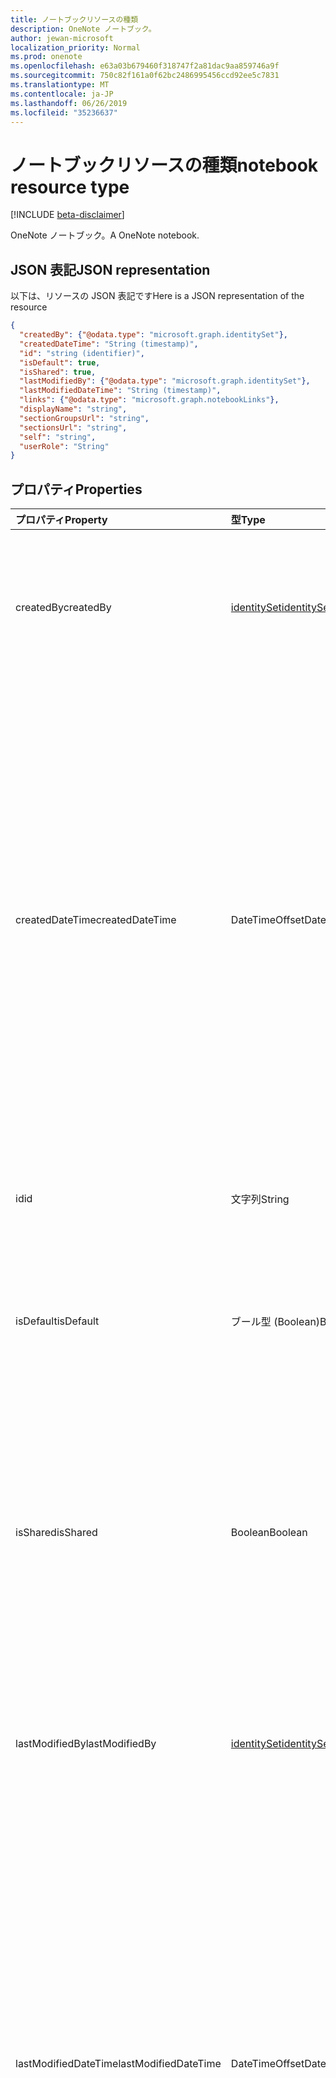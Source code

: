```yaml
---
title: ノートブックリソースの種類
description: OneNote ノートブック。
author: jewan-microsoft
localization_priority: Normal
ms.prod: onenote
ms.openlocfilehash: e63a03b679460f318747f2a81dac9aa859746a9f
ms.sourcegitcommit: 750c82f161a0f62bc2486995456ccd92ee5c7831
ms.translationtype: MT
ms.contentlocale: ja-JP
ms.lasthandoff: 06/26/2019
ms.locfileid: "35236637"
---
```

# <a name="notebook-resource-type"></a><span data-ttu-id="699be-103">ノートブックリソースの種類</span><span class="sxs-lookup"><span data-stu-id="699be-103">notebook resource type</span></span>

[!INCLUDE [beta-disclaimer](../../includes/beta-disclaimer.md)]

<span data-ttu-id="699be-104">OneNote ノートブック。</span><span class="sxs-lookup"><span data-stu-id="699be-104">A OneNote notebook.</span></span>

## <a name="json-representation"></a><span data-ttu-id="699be-105">JSON 表記</span><span class="sxs-lookup"><span data-stu-id="699be-105">JSON representation</span></span>

<span data-ttu-id="699be-106">以下は、リソースの JSON 表記です</span><span class="sxs-lookup"><span data-stu-id="699be-106">Here is a JSON representation of the resource</span></span>

<!-- {
  "blockType": "resource",
  "keyProperty":"id",
  "optionalProperties": [
    "sectionGroups",
    "sections"
  ],
  "@odata.type": "microsoft.graph.notebook"
}-->

```json
{
  "createdBy": {"@odata.type": "microsoft.graph.identitySet"},
  "createdDateTime": "String (timestamp)",
  "id": "string (identifier)",
  "isDefault": true,
  "isShared": true,
  "lastModifiedBy": {"@odata.type": "microsoft.graph.identitySet"},
  "lastModifiedDateTime": "String (timestamp)",
  "links": {"@odata.type": "microsoft.graph.notebookLinks"},
  "displayName": "string",
  "sectionGroupsUrl": "string",
  "sectionsUrl": "string",
  "self": "string",
  "userRole": "String"
}

```
## <a name="properties"></a><span data-ttu-id="699be-107">プロパティ</span><span class="sxs-lookup"><span data-stu-id="699be-107">Properties</span></span>
| <span data-ttu-id="699be-108">プロパティ</span><span class="sxs-lookup"><span data-stu-id="699be-108">Property</span></span>     | <span data-ttu-id="699be-109">型</span><span class="sxs-lookup"><span data-stu-id="699be-109">Type</span></span>   |<span data-ttu-id="699be-110">説明</span><span class="sxs-lookup"><span data-stu-id="699be-110">Description</span></span>|
|:---------------|:--------|:----------|
|<span data-ttu-id="699be-111">createdBy</span><span class="sxs-lookup"><span data-stu-id="699be-111">createdBy</span></span>|[<span data-ttu-id="699be-112">identitySet</span><span class="sxs-lookup"><span data-stu-id="699be-112">identitySet</span></span>](identityset.md)|<span data-ttu-id="699be-p101">そのアイテムを作成したユーザーの ID、デバイス、アプリケーション。読み取り専用です。</span><span class="sxs-lookup"><span data-stu-id="699be-p101">Identity of the user, device, and application which created the item. Read-only.</span></span>|
|<span data-ttu-id="699be-115">createdDateTime</span><span class="sxs-lookup"><span data-stu-id="699be-115">createdDateTime</span></span>|<span data-ttu-id="699be-116">DateTimeOffset</span><span class="sxs-lookup"><span data-stu-id="699be-116">DateTimeOffset</span></span>|<span data-ttu-id="699be-117">ノートブックが作成された日時。</span><span class="sxs-lookup"><span data-stu-id="699be-117">The date and time when the notebook was created.</span></span> <span data-ttu-id="699be-118">Timestamp は、ISO 8601 形式を使用した日付と時刻の情報を表し、必ず UTC 時間です。</span><span class="sxs-lookup"><span data-stu-id="699be-118">The timestamp represents date and time information using ISO 8601 format and is always in UTC time.</span></span> <span data-ttu-id="699be-119">たとえば、2014 年 1 月 1 日午前 0 時 (UTC) は、次のようになります。`'2014-01-01T00:00:00Z'`</span><span class="sxs-lookup"><span data-stu-id="699be-119">For example, midnight UTC on Jan 1, 2014 would look like this: `'2014-01-01T00:00:00Z'`.</span></span> <span data-ttu-id="699be-120">読み取り専用です。</span><span class="sxs-lookup"><span data-stu-id="699be-120">Read-only.</span></span>|
|<span data-ttu-id="699be-121">id</span><span class="sxs-lookup"><span data-stu-id="699be-121">id</span></span>|<span data-ttu-id="699be-122">文字列</span><span class="sxs-lookup"><span data-stu-id="699be-122">String</span></span>|<span data-ttu-id="699be-123">ノートブックの一意識別子。</span><span class="sxs-lookup"><span data-stu-id="699be-123">The unique identifier of the notebook.</span></span> <span data-ttu-id="699be-124">読み取り専用です。</span><span class="sxs-lookup"><span data-stu-id="699be-124">Read-only.</span></span>|
|<span data-ttu-id="699be-125">isDefault</span><span class="sxs-lookup"><span data-stu-id="699be-125">isDefault</span></span>|<span data-ttu-id="699be-126">ブール型 (Boolean)</span><span class="sxs-lookup"><span data-stu-id="699be-126">Boolean</span></span>|<span data-ttu-id="699be-127">これがユーザーの既定のノートブックであるかどうかを示します。</span><span class="sxs-lookup"><span data-stu-id="699be-127">Indicates whether this is the user's default notebook.</span></span> <span data-ttu-id="699be-128">読み取り専用です。</span><span class="sxs-lookup"><span data-stu-id="699be-128">Read-only.</span></span>|
|<span data-ttu-id="699be-129">isShared</span><span class="sxs-lookup"><span data-stu-id="699be-129">isShared</span></span>|<span data-ttu-id="699be-130">Boolean</span><span class="sxs-lookup"><span data-stu-id="699be-130">Boolean</span></span>|<span data-ttu-id="699be-131">ノートブックが共有されているかどうかを示します。</span><span class="sxs-lookup"><span data-stu-id="699be-131">Indicates whether the notebook is shared.</span></span> <span data-ttu-id="699be-132">true の場合、所有者以外のユーザーがノートブックの内容を表示できます。</span><span class="sxs-lookup"><span data-stu-id="699be-132">If true, the contents of the notebook can be seen by people other than the owner.</span></span> <span data-ttu-id="699be-133">読み取り専用です。</span><span class="sxs-lookup"><span data-stu-id="699be-133">Read-only.</span></span>|
|<span data-ttu-id="699be-134">lastModifiedBy</span><span class="sxs-lookup"><span data-stu-id="699be-134">lastModifiedBy</span></span>|[<span data-ttu-id="699be-135">identitySet</span><span class="sxs-lookup"><span data-stu-id="699be-135">identitySet</span></span>](identityset.md)|<span data-ttu-id="699be-p106">そのアイテムを作成したユーザーの ID、デバイス、アプリケーション。読み取り専用です。</span><span class="sxs-lookup"><span data-stu-id="699be-p106">Identity of the user, device, and application which created the item. Read-only.</span></span>|
|<span data-ttu-id="699be-138">lastModifiedDateTime</span><span class="sxs-lookup"><span data-stu-id="699be-138">lastModifiedDateTime</span></span>|<span data-ttu-id="699be-139">DateTimeOffset</span><span class="sxs-lookup"><span data-stu-id="699be-139">DateTimeOffset</span></span>|<span data-ttu-id="699be-140">ノートブックが最後に変更された日時。</span><span class="sxs-lookup"><span data-stu-id="699be-140">The date and time when the notebook was last modified.</span></span> <span data-ttu-id="699be-141">Timestamp は、ISO 8601 形式を使用した日付と時刻の情報を表し、必ず UTC 時間です。</span><span class="sxs-lookup"><span data-stu-id="699be-141">The timestamp represents date and time information using ISO 8601 format and is always in UTC time.</span></span> <span data-ttu-id="699be-142">たとえば、2014 年 1 月 1 日午前 0 時 (UTC) は、次のようになります。`'2014-01-01T00:00:00Z'`</span><span class="sxs-lookup"><span data-stu-id="699be-142">For example, midnight UTC on Jan 1, 2014 would look like this: `'2014-01-01T00:00:00Z'`.</span></span> <span data-ttu-id="699be-143">読み取り専用です。</span><span class="sxs-lookup"><span data-stu-id="699be-143">Read-only.</span></span>|
|<span data-ttu-id="699be-144">リンク</span><span class="sxs-lookup"><span data-stu-id="699be-144">links</span></span>|[<span data-ttu-id="699be-145">notebookLinks</span><span class="sxs-lookup"><span data-stu-id="699be-145">notebookLinks</span></span>](notebooklinks.md)|<span data-ttu-id="699be-146">ノートブックを開くためのリンク。</span><span class="sxs-lookup"><span data-stu-id="699be-146">Links for opening the notebook.</span></span> <span data-ttu-id="699be-147">リンク`oneNoteClientURL`がインストールされている場合は、OneNote のネイティブクライアントでノートブックを開きます。</span><span class="sxs-lookup"><span data-stu-id="699be-147">The `oneNoteClientURL` link opens the notebook in the OneNote native client if it's installed.</span></span> <span data-ttu-id="699be-148">リンク`oneNoteWebURL`は、OneNote で web 上のノートブックを開きます。</span><span class="sxs-lookup"><span data-stu-id="699be-148">The `oneNoteWebURL` link opens the notebook in OneNote on the web.</span></span>|
|<span data-ttu-id="699be-149">displayName</span><span class="sxs-lookup"><span data-stu-id="699be-149">displayName</span></span>|<span data-ttu-id="699be-150">String</span><span class="sxs-lookup"><span data-stu-id="699be-150">String</span></span>|<span data-ttu-id="699be-151">ノートブックの名前。</span><span class="sxs-lookup"><span data-stu-id="699be-151">The name of the notebook.</span></span>|
|<span data-ttu-id="699be-152">Sectionグループ Url</span><span class="sxs-lookup"><span data-stu-id="699be-152">sectionGroupsUrl</span></span>|<span data-ttu-id="699be-153">String</span><span class="sxs-lookup"><span data-stu-id="699be-153">String</span></span>|<span data-ttu-id="699be-154">`sectionGroups`ナビゲーションプロパティの URL。これは、ノートブック内のすべてのセクショングループを返します。</span><span class="sxs-lookup"><span data-stu-id="699be-154">The URL for the `sectionGroups` navigation property, which returns all the section groups in the notebook.</span></span> <span data-ttu-id="699be-155">読み取り専用です。</span><span class="sxs-lookup"><span data-stu-id="699be-155">Read-only.</span></span>|
|<span data-ttu-id="699be-156">sectionsUrl</span><span class="sxs-lookup"><span data-stu-id="699be-156">sectionsUrl</span></span>|<span data-ttu-id="699be-157">String</span><span class="sxs-lookup"><span data-stu-id="699be-157">String</span></span>|<span data-ttu-id="699be-158">ノートブック内のすべて`sections`のセクションを返すナビゲーションプロパティの URL。</span><span class="sxs-lookup"><span data-stu-id="699be-158">The URL for the `sections` navigation property, which returns all the sections in the notebook.</span></span> <span data-ttu-id="699be-159">読み取り専用です。</span><span class="sxs-lookup"><span data-stu-id="699be-159">Read-only.</span></span>|
|<span data-ttu-id="699be-160">self</span><span class="sxs-lookup"><span data-stu-id="699be-160">self</span></span>|<span data-ttu-id="699be-161">String</span><span class="sxs-lookup"><span data-stu-id="699be-161">String</span></span>|<span data-ttu-id="699be-162">ノートブックに関する詳細を取得できるエンドポイント。</span><span class="sxs-lookup"><span data-stu-id="699be-162">The endpoint where you can get details about the notebook.</span></span> <span data-ttu-id="699be-163">読み取り専用です。</span><span class="sxs-lookup"><span data-stu-id="699be-163">Read-only.</span></span>|
|<span data-ttu-id="699be-164">userRole</span><span class="sxs-lookup"><span data-stu-id="699be-164">userRole</span></span>|<span data-ttu-id="699be-165">String</span><span class="sxs-lookup"><span data-stu-id="699be-165">String</span></span>|<span data-ttu-id="699be-166">使用可能な値: `Owner`、`Contributor`、`Reader`、`None`。</span><span class="sxs-lookup"><span data-stu-id="699be-166">Possible values are: `Owner`, `Contributor`, `Reader`, `None`.</span></span> <span data-ttu-id="699be-167">Owner ノートブックへの所有者レベルのアクセス権を表します。</span><span class="sxs-lookup"><span data-stu-id="699be-167">Owner represents owner-level access to the notebook.</span></span> <span data-ttu-id="699be-168">共同作成者は、ノートブックへの読み取り/書き込みアクセスを表します。</span><span class="sxs-lookup"><span data-stu-id="699be-168">Contributor represents read/write access to the notebook.</span></span> <span data-ttu-id="699be-169">閲覧者は、ノートブックへの読み取り専用アクセスを表します。</span><span class="sxs-lookup"><span data-stu-id="699be-169">Reader represents read-only access to the notebook.</span></span> <span data-ttu-id="699be-170">読み取り専用。</span><span class="sxs-lookup"><span data-stu-id="699be-170">Read-only.</span></span>|

## <a name="relationships"></a><span data-ttu-id="699be-171">関係</span><span class="sxs-lookup"><span data-stu-id="699be-171">Relationships</span></span>
| <span data-ttu-id="699be-172">リレーションシップ</span><span class="sxs-lookup"><span data-stu-id="699be-172">Relationship</span></span> | <span data-ttu-id="699be-173">型</span><span class="sxs-lookup"><span data-stu-id="699be-173">Type</span></span>   |<span data-ttu-id="699be-174">説明</span><span class="sxs-lookup"><span data-stu-id="699be-174">Description</span></span>|
|:---------------|:--------|:----------|
|<span data-ttu-id="699be-175">sectionGroups</span><span class="sxs-lookup"><span data-stu-id="699be-175">sectionGroups</span></span>|<span data-ttu-id="699be-176">[sectionGroup](sectiongroup.md)コレクション</span><span class="sxs-lookup"><span data-stu-id="699be-176">[sectionGroup](sectiongroup.md) collection</span></span>|<span data-ttu-id="699be-177">ノートブック内のセクション グループ。</span><span class="sxs-lookup"><span data-stu-id="699be-177">The section groups in the notebook.</span></span> <span data-ttu-id="699be-178">読み取り専用です。</span><span class="sxs-lookup"><span data-stu-id="699be-178">Read-only.</span></span> <span data-ttu-id="699be-179">Null 許容型。</span><span class="sxs-lookup"><span data-stu-id="699be-179">Nullable.</span></span>|
|<span data-ttu-id="699be-180">セクション</span><span class="sxs-lookup"><span data-stu-id="699be-180">sections</span></span>|<span data-ttu-id="699be-181">[onenoteSection](onenotesection.md)コレクション</span><span class="sxs-lookup"><span data-stu-id="699be-181">[onenoteSection](onenotesection.md) collection</span></span>|<span data-ttu-id="699be-182">ノートブックのセクション。</span><span class="sxs-lookup"><span data-stu-id="699be-182">The sections in the notebook.</span></span> <span data-ttu-id="699be-183">読み取り専用です。</span><span class="sxs-lookup"><span data-stu-id="699be-183">Read-only.</span></span> <span data-ttu-id="699be-184">Null 許容型。</span><span class="sxs-lookup"><span data-stu-id="699be-184">Nullable.</span></span>|

## <a name="methods"></a><span data-ttu-id="699be-185">メソッド</span><span class="sxs-lookup"><span data-stu-id="699be-185">Methods</span></span>

| <span data-ttu-id="699be-186">メソッド</span><span class="sxs-lookup"><span data-stu-id="699be-186">Method</span></span>           | <span data-ttu-id="699be-187">戻り値の型</span><span class="sxs-lookup"><span data-stu-id="699be-187">Return Type</span></span>    |<span data-ttu-id="699be-188">説明</span><span class="sxs-lookup"><span data-stu-id="699be-188">Description</span></span>|
|:---------------|:--------|:----------|
|[<span data-ttu-id="699be-189">ノートブックを取得する</span><span class="sxs-lookup"><span data-stu-id="699be-189">Get notebook</span></span>](../api/notebook-get.md) | [<span data-ttu-id="699be-190">ノートブック</span><span class="sxs-lookup"><span data-stu-id="699be-190">notebook</span></span>](notebook.md) |<span data-ttu-id="699be-191">ノートブックのプロパティとリレーションシップを読み取ります。</span><span class="sxs-lookup"><span data-stu-id="699be-191">Read the properties and relationships of the notebook.</span></span>|
|[<span data-ttu-id="699be-192">getRecentNotebooks</span><span class="sxs-lookup"><span data-stu-id="699be-192">getRecentNotebooks</span></span>](../api/notebook-getrecentnotebooks.md) | <span data-ttu-id="699be-193">[recentNotebook](recentnotebook.md)コレクション</span><span class="sxs-lookup"><span data-stu-id="699be-193">[recentNotebook](recentnotebook.md) collection</span></span> | <span data-ttu-id="699be-194">ユーザーの最近アクセスしたノートブックのコレクションを取得します。</span><span class="sxs-lookup"><span data-stu-id="699be-194">Get a collection of the most recently accessed notebooks for the user.</span></span> |
|[<span data-ttu-id="699be-195">getNotebookFromWebUrl</span><span class="sxs-lookup"><span data-stu-id="699be-195">getNotebookFromWebUrl</span></span>](../api/notebook-getnotebookfromweburl.md) | [<span data-ttu-id="699be-196">ノートブック</span><span class="sxs-lookup"><span data-stu-id="699be-196">notebook</span></span>](notebook.md) | <span data-ttu-id="699be-197">URL パスを使用して、ノートブックオブジェクトのプロパティとリレーションシップを取得します。</span><span class="sxs-lookup"><span data-stu-id="699be-197">Retrieve the properties and relationships of a notebook object using its URL path.</span></span> |
|[<span data-ttu-id="699be-198">セクション グループを作成する</span><span class="sxs-lookup"><span data-stu-id="699be-198">Create section group</span></span>](../api/notebook-post-sectiongroups.md) |[<span data-ttu-id="699be-199">sectionGroup</span><span class="sxs-lookup"><span data-stu-id="699be-199">sectionGroup</span></span>](sectiongroup.md)| <span data-ttu-id="699be-200">指定したノートブックの sectionGroups コレクションに投稿して、セクショングループを作成します。</span><span class="sxs-lookup"><span data-stu-id="699be-200">Create a section group by posting to the sectionGroups collection in the specified notebook.</span></span>|
|[<span data-ttu-id="699be-201">List section groups</span><span class="sxs-lookup"><span data-stu-id="699be-201">List section groups</span></span>](../api/notebook-list-sectiongroups.md) |<span data-ttu-id="699be-202">[sectionGroup](sectiongroup.md)コレクション</span><span class="sxs-lookup"><span data-stu-id="699be-202">[sectionGroup](sectiongroup.md) collection</span></span>| <span data-ttu-id="699be-203">指定されたノートブック内のセクショングループのコレクションを取得します。</span><span class="sxs-lookup"><span data-stu-id="699be-203">Get a collection of section groups in the specified notebook.</span></span>|
|[<span data-ttu-id="699be-204">セクションを作成する</span><span class="sxs-lookup"><span data-stu-id="699be-204">Create section</span></span>](../api/notebook-post-sections.md) |[<span data-ttu-id="699be-205">onenoteSection</span><span class="sxs-lookup"><span data-stu-id="699be-205">onenoteSection</span></span>](onenotesection.md)| <span data-ttu-id="699be-206">指定したノートブックの sections コレクションに投稿してセクションを作成します。</span><span class="sxs-lookup"><span data-stu-id="699be-206">Create a section by posting to the sections collection in the specified notebook.</span></span>|
|[<span data-ttu-id="699be-207">List sections</span><span class="sxs-lookup"><span data-stu-id="699be-207">List sections</span></span>](../api/notebook-list-sections.md) |<span data-ttu-id="699be-208">[onenoteSection](onenotesection.md)コレクション</span><span class="sxs-lookup"><span data-stu-id="699be-208">[onenoteSection](onenotesection.md) collection</span></span>| <span data-ttu-id="699be-209">指定されたノートブック内のセクションのコレクションを取得します。</span><span class="sxs-lookup"><span data-stu-id="699be-209">Get a collection of sections in the specified notebook.</span></span>|
|[<span data-ttu-id="699be-210">copyNotebook</span><span class="sxs-lookup"><span data-stu-id="699be-210">copyNotebook</span></span>](../api/notebook-copynotebook.md)| <span data-ttu-id="699be-211">None</span><span class="sxs-lookup"><span data-stu-id="699be-211">None</span></span> | <span data-ttu-id="699be-212">ノートブックをコピーします。</span><span class="sxs-lookup"><span data-stu-id="699be-212">Copies a notebook.</span></span>|

<!-- uuid: 8fcb5dbc-d5aa-4681-8e31-b001d5168d79
2015-10-25 14:57:30 UTC -->
<!--
{
  "type": "#page.annotation",
  "description": "notebook resource",
  "keywords": "",
  "section": "documentation",
  "tocPath": "",
  "suppressions": []
}
-->
